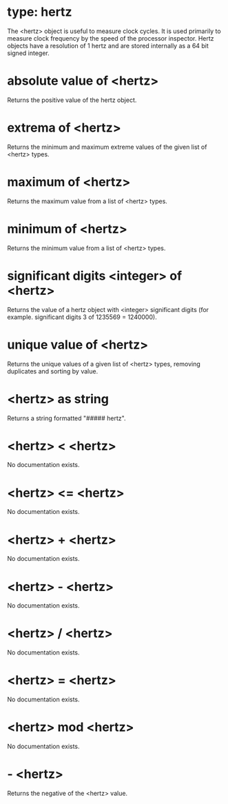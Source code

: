 # type: hertz

The &lt;hertz&gt; object is useful to measure clock cycles. It is used primarily to measure clock frequency by the speed of the processor inspector. Hertz objects have a resolution of 1 hertz and are stored internally as a 64 bit signed integer.

# absolute value of &lt;hertz&gt;

Returns the positive value of the hertz object.

# extrema of &lt;hertz&gt;

Returns the minimum and maximum extreme values of the given list of &lt;hertz&gt; types.

# maximum of &lt;hertz&gt;

Returns the maximum value from a list of &lt;hertz&gt; types.

# minimum of &lt;hertz&gt;

Returns the minimum value from a list of &lt;hertz&gt; types.

# significant digits &lt;integer&gt; of &lt;hertz&gt;

Returns the value of a hertz object with &lt;integer&gt; significant digits (for example. significant digits 3 of 1235569 = 1240000).

# unique value of &lt;hertz&gt;

Returns the unique values of a given list of &lt;hertz&gt; types, removing duplicates and sorting by value.

# &lt;hertz&gt; as string

Returns a string formatted &quot;##### hertz&quot;.

# &lt;hertz&gt; &lt; &lt;hertz&gt;

No documentation exists.

# &lt;hertz&gt; &lt;= &lt;hertz&gt;

No documentation exists.

# &lt;hertz&gt; + &lt;hertz&gt;

No documentation exists.

# &lt;hertz&gt; - &lt;hertz&gt;

No documentation exists.

# &lt;hertz&gt; / &lt;hertz&gt;

No documentation exists.

# &lt;hertz&gt; = &lt;hertz&gt;

No documentation exists.

# &lt;hertz&gt; mod &lt;hertz&gt;

No documentation exists.

# - &lt;hertz&gt;

Returns the negative of the &lt;hertz&gt; value.
